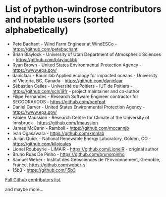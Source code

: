 # List of python-windrose contributors and notable users (sorted alphabetically)

- Pete Bachant - Wind Farm Engineer at WindESCo - https://github.com/petebachant
- Brian Blaylock - University of Utah Department of Atmospheric Sciences - https://github.com/blaylockbk
- Ryan Brown - United States Environmental Protection Agency - https://www.epa.gov/
- daniclaar - Baum lab Applied ecology for impacted oceans - University of Victoria, BC, Canada - https://github.com/daniclaar
- Sébastien Celles - Université de Poitiers - IUT de Poitiers - https://github.com/scls19fr - project maintainer and co-author
- Filipe Fernandes - Research Software Engineer contractor for SECOORA/IOOS - https://github.com/ocefpaf
- Daniel Garver - United States Environmental Protection Agency - https://www.epa.gov/
- Fabien Maussion - Research Centre for Climate at the University of Innsbruck - https://github.com/fmaussion
- James McCann - Ramboll - https://github.com/mccannjb
- Ivan Ogasawara - https://github.com/xmnlab
- Julian Quick - National Renewable Energy Laboratory, Golden, CO - https://github.com/kilojoules
- Lionel Roubeyrie - LIMAIR - https://github.com/LionelR - original author
- Bruno Ruas De Pinho - https://github.com/brunorpinho
- Samuël Weber - Institut des Géosciences de l'Environnement, Grenoble, France, https://github.com/weber-s
- 15b3 - https://github.com/15b3

[Full Github contributors list](https://github.com/python-windrose/windrose/graphs/contributors).

and maybe more...
